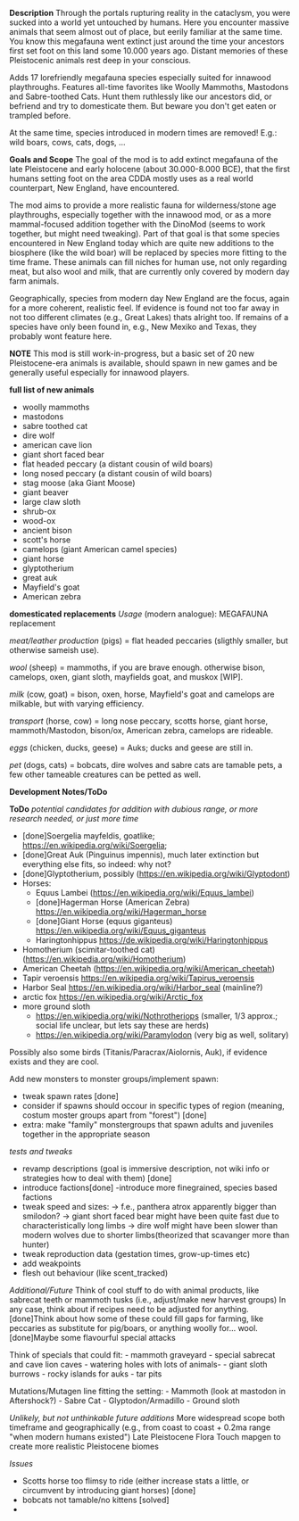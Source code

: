 **Description**
Through the portals rupturing reality in the cataclysm, you were sucked into a world yet untouched by humans. Here you encounter massive animals that seem almost out of place, but eerily familiar at the same time. You know this megafauna went extinct just around the time your ancestors first set foot on this land some 10.000 years ago. Distant memories of these Pleistocenic animals rest deep in your conscious. 

Adds 17 lorefriendly megafauna species especially suited for innawood playthroughs. Features all-time favorites like Woolly Mammoths, Mastodons and Sabre-toothed Cats. Hunt them ruthlessly like our ancestors did, or befriend and try to domesticate them. But beware you don't get eaten or trampled before.

At the same time, species introduced in modern times are removed! E.g.: wild boars, cows, cats, dogs, ... 


**Goals and Scope**
The goal of the mod is to add extinct megafauna of the late Pleistocene and early holocene (about 30.000-8.000 BCE), that the first humans setting foot on the area CDDA mostly uses as a real world counterpart, New England, have encountered.

The mod aims to provide a more realistic fauna for wilderness/stone age playthroughs, especially together with the innawood mod, or as a more mammal-focused addition together with the DinoMod (seems to work together, but might need tweaking). Part of that goal is that some species encountered in New England today which are quite new additions to the biosphere (like the wild boar) will be replaced by species more fitting to the time frame. These animals can fill niches for human use, not only regarding meat, but also wool and milk, that are currently only covered by modern day farm animals.

Geographically, species from modern day New England are the focus, again for a more coherent, realistic feel. If evidence is found not too far away in not too different climates (e.g., Great Lakes) thats alright too. If remains of a species have only been found in, e.g., New Mexiko and Texas, they probably wont feature here.

**NOTE**
This mod is still work-in-progress, but a basic set of 20 new Pleistocene-era animals is available, should spawn in new games and be generally useful especially for innawood players.

**full list of new animals**
- woolly mammoths
- mastodons
- sabre toothed cat
- dire wolf
- american cave lion
- giant short faced bear
- flat headed peccary (a distant cousin of wild boars)
- long nosed peccary (a distant cousin of wild boars)
- stag moose (aka Giant Moose)
- giant beaver
- large claw sloth
- shrub-ox
- wood-ox
- ancient bison 
- scott's horse
- camelops (giant American camel species)
- giant horse
- glyptotherium
- great auk
- Mayfield's goat
- American zebra

**domesticated replacements**
*Usage* (modern analogue): MEGAFAUNA replacement

*meat/leather production* (pigs) = flat headed peccaries (sligthly smaller, but otherwise sameish use).

*wool* (sheep) = mammoths, if you are brave enough. otherwise bison, camelops, oxen, giant sloth, mayfields goat, and muskox [WIP].

*milk* (cow, goat) = bison, oxen, horse, Mayfield's goat and camelops are milkable, but with varying efficiency.

*transport* (horse, cow) = long nose peccary, scotts horse, giant horse, mammoth/Mastodon, bison/ox, American zebra, camelops are rideable.

*eggs* (chicken, ducks, geese) = Auks; ducks and geese are still in.

*pet* (dogs, cats) = bobcats, dire wolves and sabre cats are tamable pets, a few other tameable creatures can be petted as well.


**Development Notes/ToDo**

**ToDo**
*potential candidates for addition with dubious range, or more research needed, or just more time*
- [done]Soergelia mayfeldis, goatlike; https://en.wikipedia.org/wiki/Soergelia;
- [done]Great Auk (Pinguinus impennis), much later extinction but everything else fits, so indeed: why not?
- [done]Glyptotherium, possibly (https://en.wikipedia.org/wiki/Glyptodont)
- Horses:
    - Equus Lambei (https://en.wikipedia.org/wiki/Equus_lambei)
    - [done]Hagerman Horse (American Zebra) https://en.wikipedia.org/wiki/Hagerman_horse 
    - [done]Giant Horse (equus giganteus) https://en.wikipedia.org/wiki/Equus_giganteus 
    - Haringtonhippus https://de.wikipedia.org/wiki/Haringtonhippus 
- Homotherium (scimitar-toothed cat) (https://en.wikipedia.org/wiki/Homotherium)
- American Cheetah (https://en.wikipedia.org/wiki/American_cheetah)
- Tapir veroensis https://en.wikipedia.org/wiki/Tapirus_veroensis 
- Harbor Seal https://en.wikipedia.org/wiki/Harbor_seal (mainline?)
- arctic fox https://en.wikipedia.org/wiki/Arctic_fox 
- more ground sloth
    - https://en.wikipedia.org/wiki/Nothrotheriops (smaller, 1/3 approx.; social life unclear, but lets say these are herds)
    - https://en.wikipedia.org/wiki/Paramylodon (very big as well, solitary)


Possibly also some birds (Titanis/Paracrax/Aiolornis, Auk), if evidence exists and they are cool.

Add new monsters to monster groups/implement spawn:
- tweak spawn rates [done]
- consider if spawns should occour in specific types of region (meaning, costum moster groups apart from "forest") [done]
- extra: make "family" monstergroups that spawn adults and juveniles together in the appropriate season


*tests and tweaks*
- revamp descriptions (goal is immersive description, not wiki info or strategies how to deal with them) [done]
- introduce factions[done]
    -introduce more finegrained, species based factions
- tweak speed and sizes: 
    -> f.e., panthera atrox apparently bigger than smilodon?
    -> giant short faced bear might have been quite fast due to characteristically long limbs
    -> dire wolf might have been slower than modern wolves due to shorter limbs(theorized that scavanger more than hunter)
- tweak reproduction data (gestation times, grow-up-times etc)
- add weakpoints
- flesh out behaviour (like scent_tracked)

*Additional/Future*
Think of cool stuff to do with animal products, like sabrecat teeth or mammoth tusks (i.e., adjust/make new harvest groups)
In any case, think about if recipes need to be adjusted for anything.
[done]Think about how some of these could fill gaps for farming, like peccaries as substitute for pig/boars, or anything woolly for... wool.
[done]Maybe some flavourful special attacks

Think of specials that could fit:
    - mammoth graveyard
    - special sabrecat and cave lion caves
    - watering holes with lots of animals-
    - giant sloth burrows
    - rocky islands for auks
    - tar pits

Mutations/Mutagen line fitting the setting:
    - Mammoth (look at mastodon in Aftershock?)
    - Sabre Cat
    - Glyptodon/Armadillo
    - Ground sloth


*Unlikely, but not unthinkable future additions*
More widespread scope both timeframe and geographically (e.g., from coast to coast + 0.2ma range "when modern humans existed")
Late Pleistocene Flora
Touch mapgen to create more realistic Pleistocene biomes

*Issues*
- Scotts horse too flimsy to ride (either increase stats a little, or circumvent by introducing giant horses) [done]
- bobcats not tamable/no kittens [solved]
- 